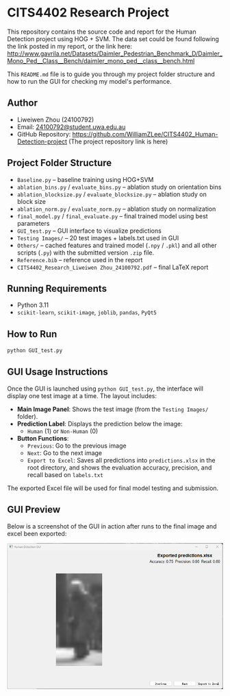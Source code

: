 # CITS4402 Research Project

This repository contains the source code and report for the Human Detection project using HOG + SVM.
The data set could be found following the link posted in my report, or the link here:
http://www.gavrila.net/Datasets/Daimler_Pedestrian_Benchmark_D/Daimler_Mono_Ped__Class__Bench/daimler_mono_ped__class__bench.html

This `README.md` file is to guide you through my project folder structure and how to run the GUI for checking my model's performance.

## Author
- Liweiwen Zhou (24100792)  
- Email: 24100792@student.uwa.edu.au
- GitHub Repository: https://github.com/WilliamZLee/CITS4402_Human-Detection-project (The project repository link is here)

## Project Folder Structure
- `Baseline.py` – baseline training using HOG+SVM  
- `ablation_bins.py` / `evaluate_bins.py` – ablation study on orientation bins  
- `ablation_blocksize.py` / `evaluate_blocksize.py` – ablation study on block size  
- `ablation_norm.py` / `evaluate_norm.py` – ablation study on normalization  
- `final_model.py` / `final_evaluate.py` – final trained model using best parameters  
- `GUI_test.py` – GUI interface to visualize predictions  
- `Testing Images/` – 20 test images + labels.txt used in GUI  
- `Others/` – cached features and trained model (`.npy` / `.pkl`) and all other scripts (`.py`) with the submitted version `.zip` file. 
- `Reference.bib` – reference used in the report  
- `CITS4402_Research_Liweiwen Zhou_24100792.pdf` – final LaTeX report

## Running Requirements
-   Python 3.11
-   `scikit-learn`, `scikit-image`, `joblib`, `pandas`, `PyQt5`

## How to Run
```bash
python GUI_test.py
```
## GUI Usage Instructions

Once the GUI is launched using `python GUI_test.py`, the interface will display one test image at a time. The layout includes:

- **Main Image Panel**: Shows the test image (from the `Testing Images/` folder).
- **Prediction Label**: Displays the prediction below the image:
  - `Human` (1) or `Non-Human` (0)
- **Button Functions**:
  - `Previous`: Go to the previous image
  - `Next`: Go to the next image
  - `Export to Excel`: Saves all predictions into `predictions.xlsx` in the root directory, and shows the evaluation accuracy, precision, and recall based on `labels.txt`

The exported Excel file will be used for final model testing and submission.

## GUI Preview

Below is a screenshot of the GUI in action after runs to the final image and excel been exported:

![GUI Screenshot](gui_screenshot.png)


